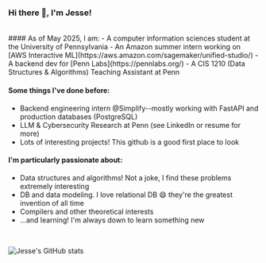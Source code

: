 ### Hi there 👋, I'm Jesse!
<br>
#### As of May 2025, I am:
- A computer information sciences student at the University of Pennsylvania
- An Amazon summer intern working on [AWS Interactive ML](https://aws.amazon.com/sagemaker/unified-studio/)
- A backend dev for [Penn Labs](https://pennlabs.org/)
- A CIS 1210 (Data Structures & Algorithms) Teaching Assistant at Penn
<be>

#### Some things I've done before:
- Backend engineering intern @Simplify--mostly working with FastAPI and production databases (PostgreSQL)
- LLM & Cybersecurity Research at Penn (see LinkedIn or resume for more)
- Lots of interesting projects! This github is a good first place to look
<be>

#### I'm particularly passionate about:
- Data structures and algorithms! Not a joke, I find these problems extremely interesting
- DB and data modeling. I love relational DB 😄 they're the greatest invention of all time
- Compilers and other theoretical interests
- ...and learning! I'm always down to learn something new
<br>

![Jesse's GitHub stats](https://github-readme-stats.vercel.app/api?username=dr-Jess&show_icons=true&theme=dracula)

<!--
**dr-Jess/dr-Jess** is a ✨ _special_ ✨ repository because its `README.md` (this file) appears on your GitHub profile.

Here are some ideas to get you started:

- 🔭 I’m currently working on ...
- 🌱 I’m currently learning ...
- 👯 I’m looking to collaborate on ...
- 🤔 I’m looking for help with ...
- 💬 Ask me about ...
- 📫 How to reach me: ...
- 😄 Pronouns: ...
- ⚡ Fun fact: ...
-->
